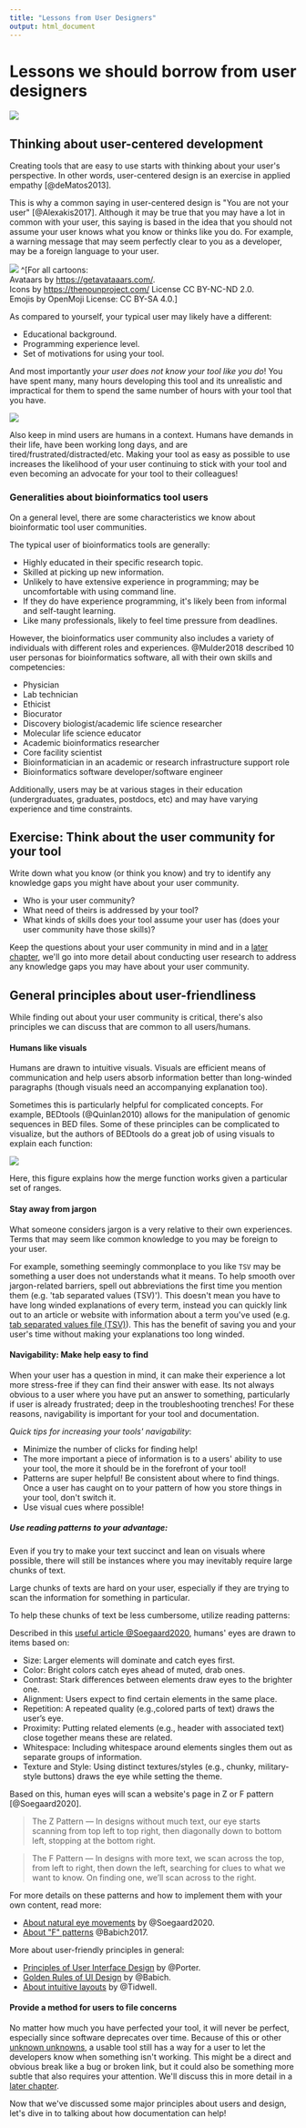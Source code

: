 ```yaml
---
title: "Lessons from User Designers"
output: html_document
---
```




# Lessons we should borrow from user designers

![](03-lessons_from_user_designers_files/figure-docx//1PH9_KlLVggYpNJI0fgvcIcft2vDtGA_mlCqKFA8gnAg_gd422c5de97_0_24.png)

## Thinking about user-centered development

Creating tools that are easy to use starts with thinking about your user's perspective.
In other words, user-centered design is an exercise in applied empathy [@deMatos2013].

This is why a common saying in user-centered design is "You are not your user" [@Alexakis2017]. Although it may be true that you may have a lot in common with your user, this saying is based in the idea that you should not assume your user knows what you know or thinks like you do. For example, a warning message that may seem perfectly clear to you as a developer, may be a foreign language to your user.

![](03-lessons_from_user_designers_files/figure-docx//1PH9_KlLVggYpNJI0fgvcIcft2vDtGA_mlCqKFA8gnAg_gcd0e3791ab_0_0.png)
^[For all cartoons:     
Avataars by https://getavataaars.com/.   
Icons by https://thenounproject.com/ License CC BY-NC-ND 2.0.     
Emojis by OpenMoji License: CC BY-SA 4.0.]

As compared to yourself, your typical user may likely have a different:

- Educational background.  
- Programming experience level.  
- Set of motivations for using your tool.  

And most importantly _your user does not know your tool like you do_! You have spent many, many hours developing this tool and its unrealistic and impractical for them to spend the same number of hours with your tool that you have.

![](03-lessons_from_user_designers_files/figure-docx//1PH9_KlLVggYpNJI0fgvcIcft2vDtGA_mlCqKFA8gnAg_gd228cc29d1_0_146.png)

Also keep in mind users are humans in a context. Humans have demands in their life, have been working long days, and are tired/frustrated/distracted/etc. Making your tool as easy as possible to use increases the likelihood of your user continuing to stick with your tool and even becoming an advocate for your tool to their colleagues!

### Generalities about bioinformatics tool users

On a general level, there are some characteristics we know about bioinformatic tool user communities.  

The typical user of bioinformatics tools are generally:

- Highly educated in their specific research topic.  
- Skilled at picking up new information.  
- Unlikely to have extensive experience in programming; may be uncomfortable with using command line.  
- If they do have experience programming, it's likely been from informal and self-taught learning.    
- Like many professionals, likely to feel time pressure from deadlines.  

However, the bioinformatics user community also includes a variety of individuals with different roles and experiences.
@Mulder2018 described 10 user personas for bioinformatics software, all with their own skills and competencies:

- Physician
- Lab technician
- Ethicist  
- Biocurator  
- Discovery biologist/academic life science researcher   
- Molecular life science educator  
- Academic bioinformatics researcher  
- Core facility scientist  
- Bioinformatician in an academic or research infrastructure support role  
- Bioinformatics software developer/software engineer  

Additionally, users may be at various stages in their education (undergraduates, graduates, postdocs, etc) and may have varying experience and time constraints.

## Exercise: Think about the user community for your tool

Write down what you know (or think you know) and try to identify any knowledge gaps you might have about your user community.

- Who is your user community?
- What need of theirs is addressed by your tool?
- What kinds of skills does your tool assume your user has (does your user community have those skills)?

Keep the questions about your user community in mind and in a [later chapter](https://jhudatascience.org/Documentation_and_Usability/obtaining-user-feedback.html), we'll go into more detail about conducting user research to address any knowledge gaps you may have about your user community.

## General principles about user-friendliness  

While finding out about your user community is critical, there's also principles we can discuss that are common to all users/humans.

#### Humans like visuals

Humans are drawn to intuitive visuals. Visuals are efficient means of communication and help users absorb information better than long-winded paragraphs (though visuals need an accompanying explanation too).

Sometimes this is particularly helpful for complicated concepts. For example, BEDtools (@Quinlan2010) allows for the manipulation of genomic sequences in BED files. Some of these principles can be complicated to visualize, but the authors of BEDtools do a great job of using visuals to explain each function:

![](03-lessons_from_user_designers_files/figure-docx//1PH9_KlLVggYpNJI0fgvcIcft2vDtGA_mlCqKFA8gnAg_gcd0e3791ab_0_44.png)

Here, this figure explains how the merge function works given a particular set of ranges.

#### Stay away from jargon

What someone considers jargon is a very relative to their own experiences. Terms that may seem like common knowledge to you may be foreign to your user.

For example, something seemingly commonplace to you like `TSV` may be something a user does not understands what it means. To help smooth over jargon-related barriers, spell out abbreviations the first time you mention them (e.g. 'tab separated values (TSV)'). This doesn't mean you have to have long winded explanations of every term, instead you can quickly link out to an article or website with information about a term you've used (e.g. [tab separated values file (TSV)](https://en.wikipedia.org/wiki/Tab-separated_values)). This has the benefit of saving you and your user's time without making your explanations too long winded.

#### Navigability: Make help easy to find

When your user has a question in mind, it can make their experience a lot more stress-free if they can find their answer with ease. Its not always obvious to a user where you have put an answer to something, particularly if user is already frustrated; deep in the troubleshooting trenches! For these reasons, navigability is important for your tool and documentation.

_Quick tips for increasing your tools' navigability_:

- Minimize the number of clicks for finding help!
- The more important a piece of information is to a users' ability to use your tool, the more it should be in the forefront of your tool!  
- Patterns are super helpful! Be consistent about where to find things. Once a user has caught on to your pattern of how you store things in your tool, don't switch it.  
- Use visual cues where possible!  

##### Use reading patterns to your advantage:

Even if you try to make your text succinct and lean on visuals where possible, there will still be instances where you may inevitably require large chunks of text.

Large chunks of texts are hard on your user, especially if they are trying to scan the information for something in particular.

To help these chunks of text be less cumbersome, utilize reading patterns:

Described in this [useful article @Soegaard2020](https://www.interaction-design.org/literature/article/visual-hierarchy-organizing-content-to-follow-natural-eye-movement-patterns), humans' eyes are drawn to items based on:

>
- Size: Larger elements will dominate and catch eyes first.
- Color: Bright colors catch eyes ahead of muted, drab ones.
- Contrast: Stark differences between elements draw eyes to the brighter one.
- Alignment: Users expect to find certain elements in the same place.
- Repetition: A repeated quality (e.g.,colored parts of text) draws the user’s eye.
- Proximity: Putting related elements (e.g., header with associated text) close together means these are related.
- Whitespace: Including whitespace around elements singles them out as separate groups of information.
- Texture and Style: Using distinct textures/styles (e.g., chunky, military-style buttons) draws the eye while setting the theme.

Based on this, human eyes will scan a website's page in Z or F pattern [@Soegaard2020].

> The Z Pattern — In designs without much text, our eye starts scanning from top left to top right, then diagonally down to bottom left, stopping at the bottom right.

> The F Pattern — In designs with more text, we scan across the top, from left to right, then down the left, searching for clues to what we want to know. On finding one, we’ll scan across to the right.

For more details on these patterns and how to implement them with your own content, read more:
- [About natural eye movements](https://www.interaction-design.org/literature/article/visual-hierarchy-organizing-content-to-follow-natural-eye-movement-patterns) by @Soegaard2020.
- [About "F" patterns](https://uxplanet.org/f-shaped-pattern-for-reading-content-80af79cd3394) @Babich2017.

More about user-friendly principles in general:   

- [Principles of User Interface Design](http://bokardo.com/principles-of-user-interface-design/) by @Porter.   
- [Golden Rules of UI Design](https://xd.adobe.com/ideas/process/ui-design/4-golden-rules-ui-design/) by @Babich.  
- [About intuitive layouts](https://www.oreilly.com/library/view/designing-interfaces/0596008031/ch04.html) by @Tidwell.


#### Provide a method for users to file concerns

No matter how much you have perfected your tool, it will never be perfect, especially since software deprecates over time. Because of this or other [unknown unknowns](https://uxdesign.cc/the-knowns-and-unknowns-framework-for-design-thinking-6537787de2c5), a usable tool still has a way for a user to let the developers know when something isn't working. This might be a direct and obvious break like a bug or broken link, but it could also be something more subtle that also requires your attention.
We'll discuss this in more detail in a [later chapter](#obtaining-user-feedback).

Now that we've discussed some major principles about users and design, let's dive in to talking about how documentation can help!
